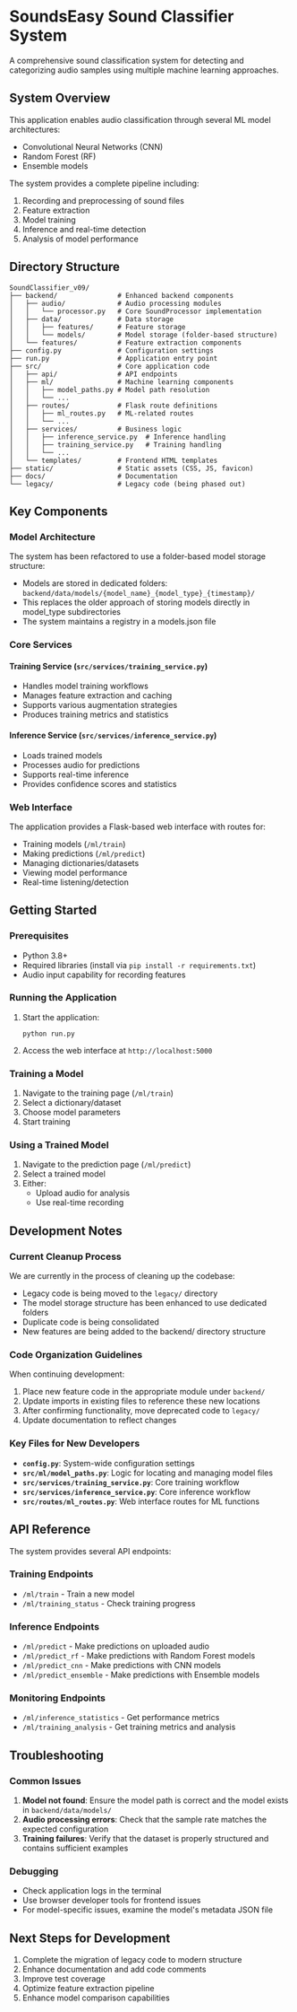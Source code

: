 # SoundsEasy Sound Classifier System

A comprehensive sound classification system for detecting and categorizing audio samples using multiple machine learning approaches.

## System Overview

This application enables audio classification through several ML model architectures:
- Convolutional Neural Networks (CNN)
- Random Forest (RF) 
- Ensemble models

The system provides a complete pipeline including:
1. Recording and preprocessing of sound files
2. Feature extraction
3. Model training
4. Inference and real-time detection
5. Analysis of model performance

## Directory Structure

```
SoundClassifier_v09/
├── backend/               # Enhanced backend components
│   ├── audio/             # Audio processing modules
│   │   └── processor.py   # Core SoundProcessor implementation
│   ├── data/              # Data storage
│   │   ├── features/      # Feature storage
│   │   └── models/        # Model storage (folder-based structure)
│   └── features/          # Feature extraction components
├── config.py              # Configuration settings
├── run.py                 # Application entry point
├── src/                   # Core application code
│   ├── api/               # API endpoints
│   ├── ml/                # Machine learning components
│   │   ├── model_paths.py # Model path resolution
│   │   └── ...
│   ├── routes/            # Flask route definitions
│   │   ├── ml_routes.py   # ML-related routes
│   │   └── ...
│   ├── services/          # Business logic
│   │   ├── inference_service.py  # Inference handling
│   │   ├── training_service.py   # Training handling
│   │   └── ...
│   └── templates/         # Frontend HTML templates
├── static/                # Static assets (CSS, JS, favicon)
├── docs/                  # Documentation
└── legacy/                # Legacy code (being phased out)
```

## Key Components

### Model Architecture

The system has been refactored to use a folder-based model storage structure:
- Models are stored in dedicated folders: `backend/data/models/{model_name}_{model_type}_{timestamp}/`
- This replaces the older approach of storing models directly in model_type subdirectories
- The system maintains a registry in a models.json file

### Core Services

#### Training Service (`src/services/training_service.py`)
- Handles model training workflows
- Manages feature extraction and caching
- Supports various augmentation strategies
- Produces training metrics and statistics

#### Inference Service (`src/services/inference_service.py`)
- Loads trained models
- Processes audio for predictions
- Supports real-time inference
- Provides confidence scores and statistics

### Web Interface

The application provides a Flask-based web interface with routes for:
- Training models (`/ml/train`)
- Making predictions (`/ml/predict`)
- Managing dictionaries/datasets
- Viewing model performance
- Real-time listening/detection

## Getting Started

### Prerequisites
- Python 3.8+
- Required libraries (install via `pip install -r requirements.txt`)
- Audio input capability for recording features

### Running the Application

1. Start the application:
   ```
   python run.py
   ```

2. Access the web interface at `http://localhost:5000`

### Training a Model

1. Navigate to the training page (`/ml/train`)
2. Select a dictionary/dataset
3. Choose model parameters
4. Start training

### Using a Trained Model

1. Navigate to the prediction page (`/ml/predict`)
2. Select a trained model
3. Either:
   - Upload audio for analysis
   - Use real-time recording

## Development Notes

### Current Cleanup Process

We are currently in the process of cleaning up the codebase:
- Legacy code is being moved to the `legacy/` directory
- The model storage structure has been enhanced to use dedicated folders
- Duplicate code is being consolidated
- New features are being added to the backend/ directory structure

### Code Organization Guidelines

When continuing development:
1. Place new feature code in the appropriate module under `backend/`
2. Update imports in existing files to reference these new locations
3. After confirming functionality, move deprecated code to `legacy/`
4. Update documentation to reflect changes

### Key Files for New Developers

- **`config.py`**: System-wide configuration settings
- **`src/ml/model_paths.py`**: Logic for locating and managing model files
- **`src/services/training_service.py`**: Core training workflow
- **`src/services/inference_service.py`**: Core inference workflow
- **`src/routes/ml_routes.py`**: Web interface routes for ML functions

## API Reference

The system provides several API endpoints:

### Training Endpoints
- `/ml/train` - Train a new model
- `/ml/training_status` - Check training progress

### Inference Endpoints
- `/ml/predict` - Make predictions on uploaded audio
- `/ml/predict_rf` - Make predictions with Random Forest models
- `/ml/predict_cnn` - Make predictions with CNN models
- `/ml/predict_ensemble` - Make predictions with Ensemble models

### Monitoring Endpoints
- `/ml/inference_statistics` - Get performance metrics
- `/ml/training_analysis` - Get training metrics and analysis

## Troubleshooting

### Common Issues

1. **Model not found**: Ensure the model path is correct and the model exists in `backend/data/models/`
2. **Audio processing errors**: Check that the sample rate matches the expected configuration
3. **Training failures**: Verify that the dataset is properly structured and contains sufficient examples

### Debugging

- Check application logs in the terminal
- Use browser developer tools for frontend issues
- For model-specific issues, examine the model's metadata JSON file

## Next Steps for Development

1. Complete the migration of legacy code to modern structure
2. Enhance documentation and add code comments
3. Improve test coverage
4. Optimize feature extraction pipeline
5. Enhance model comparison capabilities
